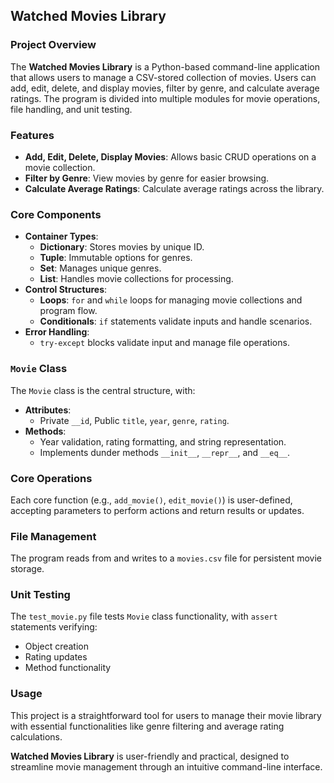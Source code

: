 ## Watched Movies Library

### Project Overview
The **Watched Movies Library** is a Python-based command-line application that allows users to manage a CSV-stored collection of movies. Users can add, edit, delete, and display movies, filter by genre, and calculate average ratings. The program is divided into multiple modules for movie operations, file handling, and unit testing.

### Features
- **Add, Edit, Delete, Display Movies**: Allows basic CRUD operations on a movie collection.
- **Filter by Genre**: View movies by genre for easier browsing.
- **Calculate Average Ratings**: Calculate average ratings across the library.

### Core Components
- **Container Types**:  
  - **Dictionary**: Stores movies by unique ID.
  - **Tuple**: Immutable options for genres.
  - **Set**: Manages unique genres.
  - **List**: Handles movie collections for processing.
- **Control Structures**:  
  - **Loops**: `for` and `while` loops for managing movie collections and program flow.
  - **Conditionals**: `if` statements validate inputs and handle scenarios.
- **Error Handling**:  
  - `try-except` blocks validate input and manage file operations.

### `Movie` Class
The `Movie` class is the central structure, with:
- **Attributes**:  
  - Private `__id`, Public `title`, `year`, `genre`, `rating`.
- **Methods**:  
  - Year validation, rating formatting, and string representation.
  - Implements dunder methods `__init__`, `__repr__`, and `__eq__`.

### Core Operations
Each core function (e.g., `add_movie()`, `edit_movie()`) is user-defined, accepting parameters to perform actions and return results or updates.

### File Management
The program reads from and writes to a `movies.csv` file for persistent movie storage.

### Unit Testing
The `test_movie.py` file tests `Movie` class functionality, with `assert` statements verifying:
- Object creation
- Rating updates
- Method functionality

### Usage
This project is a straightforward tool for users to manage their movie library with essential functionalities like genre filtering and average rating calculations.

**Watched Movies Library** is user-friendly and practical, designed to streamline movie management through an intuitive command-line interface.